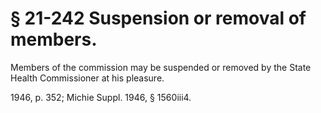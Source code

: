 # § 21-242 Suspension or removal of members.

<p>Members of the commission may be suspended or removed by the State Health Commissioner at his pleasure.</p><p>1946, p. 352; Michie Suppl. 1946, § 1560iii4.</p>